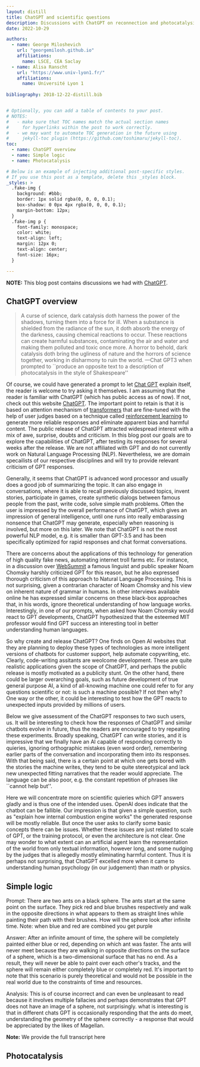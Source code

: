 ```yaml
---
layout: distill
title: ChatGPT and scientific questions
description: Discussions with ChatGPT on reconnection and photocatalysis
date: 2022-10-29

authors:
  - name: George Miloshevich
    url: "georgemilosh.github.io"
    affiliations:
      name: LSCE, CEA Saclay
  - name: Alisa Ranscht
    url: "https://www.univ-lyon1.fr/"
    affiliations:
      name: Université Lyon 1
      
bibliography: 2018-12-22-distill.bib


# Optionally, you can add a table of contents to your post.
# NOTES:
#   - make sure that TOC names match the actual section names
#     for hyperlinks within the post to work correctly.
#   - we may want to automate TOC generation in the future using
#     jekyll-toc plugin (https://github.com/toshimaru/jekyll-toc).
toc:
  - name: ChatGPT overview
  - name: Simple logic
  - name: Photocatalysis

# Below is an example of injecting additional post-specific styles.
# If you use this post as a template, delete this _styles block.
_styles: >
  .fake-img {
    background: #bbb;
    border: 1px solid rgba(0, 0, 0, 0.1);
    box-shadow: 0 0px 4px rgba(0, 0, 0, 0.1);
    margin-bottom: 12px;
  }
  .fake-img p {
    font-family: monospace;
    color: white;
    text-align: left;
    margin: 12px 0;
    text-align: center;
    font-size: 16px;
  }

---
```


**NOTE:**
This blog post contains discussions we had with [ChatGPT](https://chat.openai.com/).

## ChatGPT overview

<blockquote>
    A curse of science, dark catalysis doth harness the power of the shadows, turning them into a force for ill. When a substance is shielded from the radiance of the sun, it doth absorb the energy of the darkness, causing chemical reactions to occur. These reactions can create harmful substances, contaminating the air and water and making them polluted and toxic once more. A horror to behold, dark catalysis doth bring the ugliness of nature and the horrors of science together, working in disharmony to ruin the world.
    —Chat GPT3 when prompted to ``produce an opposite text to a description of photocatalysis in the style of Shakespeare''
</blockquote>
 
Of course, we could have generated a prompt to let [Chat GPT](https://en.wikipedia.org/wiki/ChatGPT) explain itself, the reader is welcome to try asking it themselves. I am assuming that the reader is familiar with ChatGPT (which has public access as of now). If not, check out this website [ChatGPT](https://openai.com/blog/chatgpt/). The important point to retain is that <d-cite key="ouyang2022training"></d-cite> it is based on attention mechanism of [transformers](https://towardsdatascience.com/transformers-89034557de14) that are fine-tuned with the help of user judges based on a technique called [reinforcement learning](https://en.wikipedia.org/wiki/Reinforcement_learning) to generate more reliable responses and eliminate apparent bias and harmful content. The public release of ChatGPT attracted widespread interest with a mix of awe, surprise, doubts and criticism. In this blog post our goals are to explore the capabilities of ChatGPT, after testing its responses for several weeks after the release. We are not affiliated with GPT and do not currently work on Natural Language Processing (NLP). Nevertheless, we are domain specailists of our respective disciplines and will try to provide relevant criticism of GPT responses.

Generally, it seems that ChatGPT is advanced word processor and usually does a good job of summarizing the topic. It can also engage in conversations, where it is able to recall previously discussed topics, invent stories, participate in games, create synthetic dialogs between famous people from the past, write code, solve simple math problems. Often the user is impressed by the overall performance of ChatGPT, which gives an impression of general intelligence, until one runs into really embarassing nonsence that ChatGPT may generate, especially when reasoning is involved, but more on this later. We note that ChatGPT is not the most powerful NLP model, e.g. it is smaller than GPT-3.5 and has been specifically optimized for rapid responses and chat format conversations. 

There are concerns about the applications of this technology for generation of high quality fake news, automating internet troll farms etc. For instance, in a discussion over [WebSummit](https://youtu.be/PBdZi_JtV4c) a famous linguist and public speaker Noam Chomsky harshly criticized GPT for this reason, but he also expressed thorough criticism of this approach to Natural Language Processing. This is not surprising, given a contrarian character of Noam Chomsky and his view on inherent nature of grammar in humans. In other interviews available online he has expressed similar concerns on these black-box approaches that, in his words, ignore theoretical understanding of how language works. Interestingly, in one of our prompts, when asked how Noam Chomsky would react to GPT developments, ChatGPT hypothesized that the esteemed MIT professor would find GPT success an interesting tool in better understanding human languages. 

So why create and release ChatGPT? One finds on Open AI websites that they are planning to deploy these types of technologies as more intelligent versions of chatbots for customer support, help automate copywriting, etc. Clearly, code-writing assitants are weolcome development. These are quite realistic applications given the scope of ChatGPT, and perhaps the public release is mostly motivated as a publicity stunt. On the other hand, there could be larger overarching goals, such as future development of true general purpose AI, a kind of all-knowing machine one could refer to for any questions scientific or not: is such a machine possible? If not then why? One way or the other, it could be interesting to test how the GPT reacts to unexpected inputs provided by millions of users. 

Below we give assessment of the ChatGPT responses to two such users, us. It will be interesting to check how the responses of ChatGPT and similar chatbots evolve in future, thus the readers are encouraged to try repeating these experiments. Broadly speaking, ChatGPT can write stories, and it is impressive that we finally have an AI capable of responding correctly to quieries, ignoring orthographic mistakes (even word order), remembering earlier parts of the conversation and incorporating them into its responses. With that being said, there is a certain point at which one gets bored with the stories the machine writes, they tend to be quite stereotypical and lack new unexpected fitting narratives that the reader would appreciate. The language can be also poor, e.g. the constant repetition of phrases like ``cannot help but''. 

Here we will concentrate more on scientific quieries which GPT answers gladly and is thus one of the intended uses. OpenAI does indicate that the chatbot can be fallible. Our impression is that given a simple question, such as "explain how internal combustion engine works" the generated response will be mostly reliable. But once the user asks to clarify some basic concepts there can be issues. Whether these issues are just related to scale of GPT, or the training protocol, or even the architecture is not clear. One may wonder to what extent can an artificial agent learn the representation of the world from only textual information, however long, and some nudging by the judges that is allegedly mostly eliminating harmful content. Thus it is perhaps not surprising, that ChatGPT excelled more when it came to understanding human psychology (in our judgement) than math or physics. 

## Simple logic

Prompt: There are two ants on a black sphere. The ants start at the same point on the surface. They pick red and blue brushes respectively and walk in the opposite directions in what appears to them as straight lines while painting their path with their brushes. How will the sphere look after infinite time. Note: when blue and red are combined you get purple

Answer: After an infinite amount of time, the sphere will be completely painted either blue or red, depending on which ant was faster. The ants will never meet because they are walking in opposite directions on the surface of a sphere, which is a two-dimensional surface that has no end. As a result, they will never be able to paint over each other's tracks, and the sphere will remain either completely blue or completely red. It's important to note that this scenario is purely theoretical and would not be possible in the real world due to the constraints of time and resources.

Analysis: This is of course incorrect and can even be unpleasant to read because it involves multiple fallacies and perhaps demonstrates that GPT does not have an image of a sphere, not surprisingly. what is interesting is that in different chats GPT is occasionally responding that the ants do meet, understanding the geometry of the sphere correctly - a response that would be appreciated by the likes of Magellan. 


**Note:** We provide the full transcript here


## Photocatalysis

